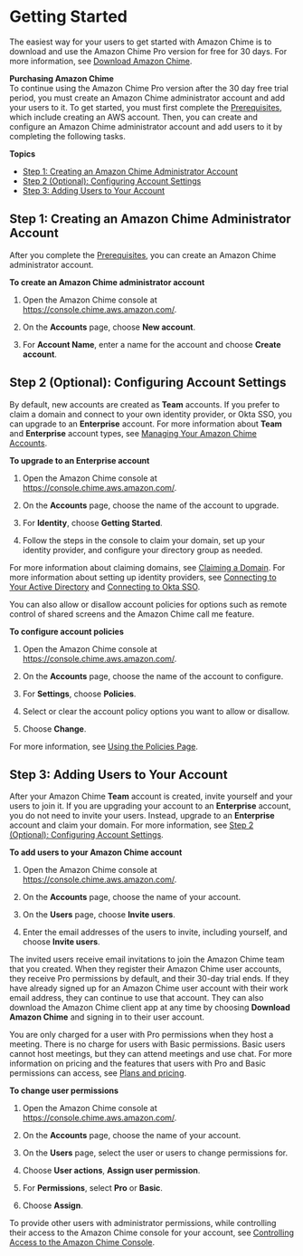 # Getting Started<a name="getting-started"></a>

The easiest way for your users to get started with Amazon Chime is to download and use the Amazon Chime Pro version for free for 30 days\. For more information, see [Download Amazon Chime](https://aws.amazon.com/chime/trial)\.

**Purchasing Amazon Chime**  
To continue using the Amazon Chime Pro version after the 30 day free trial period, you must create an Amazon Chime administrator account and add your users to it\. To get started, you must first complete the [Prerequisites](prereqs.md), which include creating an AWS account\. Then, you can create and configure an Amazon Chime administrator account and add users to it by completing the following tasks\.

**Topics**
+ [Step 1: Creating an Amazon Chime Administrator Account](#create-account)
+ [Step 2 \(Optional\): Configuring Account Settings](#acct-settings)
+ [Step 3: Adding Users to Your Account](#add-users)

## Step 1: Creating an Amazon Chime Administrator Account<a name="create-account"></a>

After you complete the [Prerequisites](prereqs.md), you can create an Amazon Chime administrator account\.

**To create an Amazon Chime administrator account**

1. Open the Amazon Chime console at [https://console\.chime\.aws\.amazon\.com/](https://console.chime.aws.amazon.com)\.

1. On the **Accounts** page, choose **New account**\.

1. For **Account Name**, enter a name for the account and choose **Create account**\.

## Step 2 \(Optional\): Configuring Account Settings<a name="acct-settings"></a>

By default, new accounts are created as **Team** accounts\. If you prefer to claim a domain and connect to your own identity provider, or Okta SSO, you can upgrade to an **Enterprise** account\. For more information about **Team** and **Enterprise** account types, see [Managing Your Amazon Chime Accounts](manage-chime-account.md)\.

**To upgrade to an **Enterprise** account**

1. Open the Amazon Chime console at [https://console\.chime\.aws\.amazon\.com/](https://console.chime.aws.amazon.com)\.

1. On the **Accounts** page, choose the name of the account to upgrade\.

1. For **Identity**, choose **Getting Started**\.

1. Follow the steps in the console to claim your domain, set up your identity provider, and configure your directory group as needed\.

For more information about claiming domains, see [Claiming a Domain](claim-domain.md)\. For more information about setting up identity providers, see [Connecting to Your Active Directory](active_directory.md) and [Connecting to Okta SSO](okta_sso.md)\.

You can also allow or disallow account policies for options such as remote control of shared screens and the Amazon Chime call me feature\.

**To configure account policies**

1. Open the Amazon Chime console at [https://console\.chime\.aws\.amazon\.com/](https://console.chime.aws.amazon.com)\.

1. On the **Accounts** page, choose the name of the account to configure\.

1. For **Settings**, choose **Policies**\.

1. Select or clear the account policy options you want to allow or disallow\.

1. Choose **Change**\.

For more information, see [Using the Policies Page](policies.md)\.

## Step 3: Adding Users to Your Account<a name="add-users"></a>

After your Amazon Chime **Team** account is created, invite yourself and your users to join it\. If you are upgrading your account to an **Enterprise** account, you do not need to invite your users\. Instead, upgrade to an **Enterprise** account and claim your domain\. For more information, see [Step 2 \(Optional\): Configuring Account Settings](#acct-settings)\.

**To add users to your Amazon Chime account**

1. Open the Amazon Chime console at [https://console\.chime\.aws\.amazon\.com/](https://console.chime.aws.amazon.com)\.

1. On the **Accounts** page, choose the name of your account\.

1. On the **Users** page, choose **Invite users**\.

1. Enter the email addresses of the users to invite, including yourself, and choose **Invite users**\. 

The invited users receive email invitations to join the Amazon Chime team that you created\. When they register their Amazon Chime user accounts, they receive Pro permissions by default, and their 30\-day trial ends\. If they have already signed up for an Amazon Chime user account with their work email address, they can continue to use that account\. They can also download the Amazon Chime client app at any time by choosing **Download Amazon Chime** and signing in to their user account\.

You are only charged for a user with Pro permissions when they host a meeting\. There is no charge for users with Basic permissions\. Basic users cannot host meetings, but they can attend meetings and use chat\. For more information on pricing and the features that users with Pro and Basic permissions can access, see [Plans and pricing](https://aws.amazon.com/chime/pricing)\.

**To change user permissions**

1. Open the Amazon Chime console at [https://console\.chime\.aws\.amazon\.com/](https://console.chime.aws.amazon.com)\.

1. On the **Accounts** page, choose the name of your account\.

1. On the **Users** page, select the user or users to change permissions for\.

1. Choose **User actions**, **Assign user permission**\.

1. For **Permissions**, select **Pro** or **Basic**\.

1. Choose **Assign**\.

To provide other users with administrator permissions, while controlling their access to the Amazon Chime console for your account, see [Controlling Access to the Amazon Chime Console](control-access.md)\.